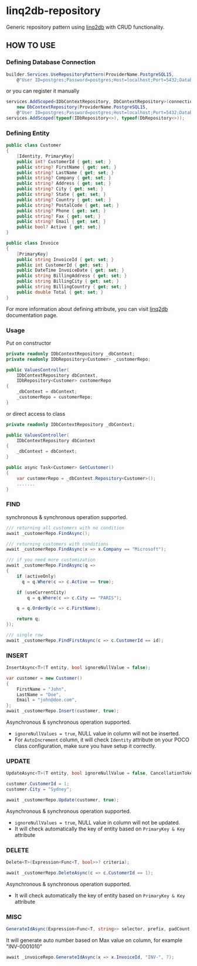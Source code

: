 # linq2db-repository

Generic repository pattern using [linq2db](https://github.com/linq2db/linq2db) with CRUD functionality.

## HOW TO USE

### Defining Database Connection

```c#
builder.Services.UseRepositoryPattern(ProviderName.PostgreSQL15,
    @"User ID=postgres;Password=postgres;Host=localhost;Port=5432;Database=chinook");
```

or you can register it manually

```c#
services.AddScoped<IDbContextRepository, DbContextRepository>(connection =>
    new DbContextRepository(ProviderName.PostgreSQL15, 
    @"User ID=postgres;Password=postgres;Host=localhost;Port=5432;Database=chinook"));
services.AddScoped(typeof(IDbRepository<>), typeof(DbRepository<>));
```

### Defining Entity

```c#
public class Customer
{
    [Identity, PrimaryKey]
    public int? CustomerId { get; set; }
    public string? FirstName { get; set; }
    public string? LastName { get; set; }
    public string? Company { get; set; }
    public string? Address { get; set; }
    public string? City { get; set; }
    public string? State { get; set; }
    public string? Country { get; set; }
    public string? PostalCode { get; set; }
    public string? Phone { get; set; }
    public string? Fax { get; set; }
    public string? Email { get; set; }
    public bool? Active { get; set;}
}

public class Invoice
{
    [PrimaryKey]
    public string InvoiceId { get; set; }
    public int CustomerId { get; set; }
    public DateTime InvoiceDate { get; set; }
    public string BillingAddress { get; set; }
    public string BillingCity { get; set; }
    public string BillingCountry { get; set; }
    public double Total { get; set; }
}
```

For more information about defining attribute, you can visit [linq2db](https://github.com/linq2db/linq2db) documentation page.

### Usage

Put on constructor 

```c#
private readonly IDbContextRepository _dbContext;
private readonly IDbRepository<Customer> _customerRepo;

public ValuesController(
    IDbContextRepository dbContext,
    IDbRepository<Customer> customerRepo
{
    _dbContext = dbContext;
    _customerRepo = customerRepo;
}
```

or direct access to class

```c#
private readonly IDbContextRepository _dbContext;

public ValuesController(
    IDbContextRepository dbContext
{
    _dbContext = dbContext;
}

public async Task<Customer> GetCustomer()
{
    var customerRepo = _dbContext.Repository<Customer>();
    .......
}
```

### FIND
synchronous & synchronous operation supported.

```c#
/// returning all customers with no condition
await _customerRepo.FindAsync();

/// returning customers with conditions
await _customerRepo.FindAsync(x => x.Company == "Microsoft");

/// if you need more customization
await _customerRepo.FindAsync(q =>
{
    if (activeOnly)
      q = q.Where(c => c.Active == true);

    if (useCurrentCity)
        q = q.Where(c => c.City == "PARIS");

    q = q.OrderBy(c => c.FirstName);

    return q;
});

/// single row
await _customerRepo.FindFirstAsync(c => c.CustomerId == id);
```

### INSERT

```c#
InsertAsync<T>(T entity, bool ignoreNullValue = false);
```
```c#
var customer = new Customer()
{
    FirstName = "John",
    LastName = "Doe",
    Email = "john@doe.com",
};
await _customerRepo.Insert(customer, true);
```
Asynchronous & synchronous operation supported.

- `ignoreNullValues = true`, NULL value in column will not be inserted.
- For `AutoIncrement` column, it will check `Identity` attribute on your POCO class configuration, make sure you have setup it correctly.

### UPDATE

```c#
UpdateAsync<T>(T entity, bool ignoreNullValue = false, CancellationToken);
```
```c#
customer.CustomerId = 1;
customer.City = "Sydney";

await _customerRepo.Update(customer, true);
```
Asynchronous & synchronous operation supported.

- `ignoreNullValues = true`, NULL value in column will not be updated.
- It will check automatically the key of entity based on `PrimaryKey & Key` attribute

### DELETE
```c#
Delete<T>(Expression<Func<T, bool>>? criteria);
```
```c#
await _customerRepo.DeleteAsync(c => c.CustomerId == 1);
```
Asynchronous & synchronous operation supported.

- It will check automatically the key of entity based on `PrimaryKey & Key` attribute

### MISC
```c#
GenerateIdAsync(Expression<Func<T, string>> selector, prefix, padCount;
```
It will generate auto number based on Max value on column, for example "INV-0001010"

```c#
await _invoiceRepo.GenerateIdAsync(x => x.InvoiceId, "INV-", 7);
```
